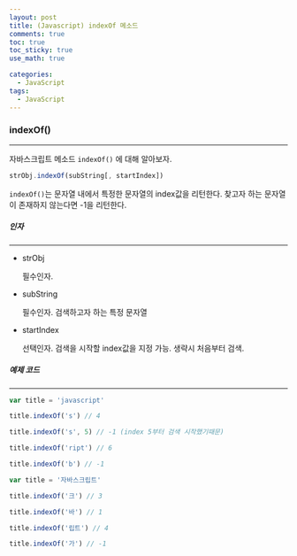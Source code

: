 ```yaml
---
layout: post
title: (Javascript) indexOf 메소드
comments: true
toc: true
toc_sticky: true
use_math: true

categories:
  - JavaScript
tags:
  - JavaScript
---
```




### indexOf()

---



자바스크립트 메소드 `indexOf()` 에 대해 알아보자.



```javascript
strObj.indexOf(subString[, startIndex])
```



`indexOf()`는 문자열 내에서 특정한 문자열의 index값을 리턴한다. 찾고자 하는 문자열이 존재하지 않는다면 -1을 리턴한다.



##### 인자

---

* strObj 

  필수인자.

* subString

  필수인자. 검색하고자 하는 특정 문자열

* startIndex

  선택인자. 검색을 시작할 index값을 지정 가능. 생략시 처음부터 검색.


##### 예제 코드

---

```javascript
var title = 'javascript'

title.indexOf('s') // 4

title.indexOf('s', 5) // -1 (index 5부터 검색 시작했기때문)

title.indexOf('ript') // 6

title.indexOf('b') // -1 
```



```javascript
var title = '자바스크립트'

title.indexOf('크') // 3

title.indexOf('바') // 1

title.indexOf('립트') // 4

title.indexOf('가') // -1
```

